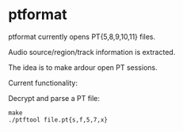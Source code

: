 ptformat
=========

ptformat currently opens PT{5,8,9,10,11} files.

Audio source/region/track information is extracted.

The idea is to make ardour open PT sessions.

Current functionality:

Decrypt and parse a PT file:

	make
	./ptftool file.pt{s,f,5,7,x}
